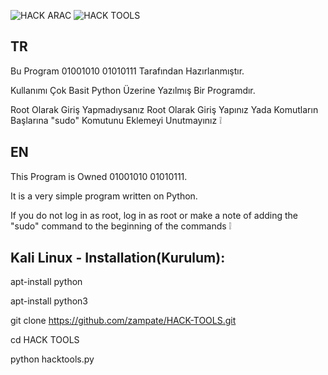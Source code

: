 
![HACK ARAC](https://user-images.githubusercontent.com/92029292/209845895-cab2caea-a380-4009-bd19-c84dbf3fbac7.png)
![HACK TOOLS](https://user-images.githubusercontent.com/92029292/209845941-5de406a5-4440-463d-802a-5a6b86e17bb1.png)

TR
-------------------------------------------------------------------------------------------------------------------------------
Bu Program 01001010 01010111 Tarafından Hazırlanmıştır.

Kullanımı Çok Basit Python Üzerine Yazılmış Bir Programdır.

Root Olarak Giriş Yapmadıysanız Root Olarak Giriş Yapınız Yada Komutların Başlarına "sudo" Komutunu Eklemeyi Unutmayınız ❕

EN
--------------------------------------------------------------------------------------------------------------------------------
This Program is Owned 01001010 01010111.

It is a very simple program written on Python.

If you do not log in as root, log in as root or make a note of adding the "sudo" command to the beginning of the commands ❕


Kali Linux - Installation(Kurulum):
---------------------------------------------------------------------------------------------------------------------------------
apt-install python

apt-install python3

git clone https://github.com/zampate/HACK-TOOLS.git

cd HACK TOOLS

python hacktools.py



